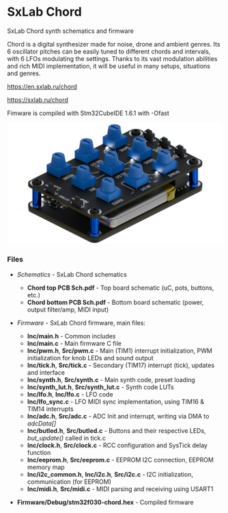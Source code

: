 # SxLab Chord

SxLab Chord synth schematics and firmware

Chord is a digital synthesizer made for noise, drone and ambient genres. Its 6 oscillator pitches can be easily tuned to different chords and intervals, with 6 LFOs modulating the settings. Thanks to its vast modulation abilities and rich MIDI implementation, it will be useful in many setups, situations and genres.

https://en.sxlab.ru/chord

https://sxlab.ru/chord

Fimware is compiled with Stm32CubeIDE 1.6.1 with -Ofast

![SxLab Chord](chord-image.png?raw=true "SxLab Chord")

### Files

- *Schematics* - SxLab Chord schematics
    - **Chord top PCB Sch.pdf** - Top board schematic (uC, pots, buttons, etc.)
	- **Chord bottom PCB Sch.pdf** - Bottom board schematic (power, output filter/amp, MIDI input)
- *Firmware* - SxLab Chord firmware, main files:
	- **Inc/main.h** - Common includes
	- **Inc/main.c** - Main firmware C file
	- **Inc/pwm.h**, **Src/pwm.c** - Main (TIM1) interrupt initialization, PWM initialization for knob LEDs and sound output
	- **Inc/tick.h**, **Src/tick.c** - Secondary (TIM17) interrupt (tick), updates and interface
	- **Inc/synth.h**, **Src/synth.c** - Main synth code, preset loading
	- **Inc/synth_lut.h**, **Src/synth_lut.c** - Synth code LUTs
	- **Inc/lfo.h**, **Inc/lfo.c** - LFO code
	- **Inc/lfo_sync.c** - LFO MIDI sync implementation, using TIM16 & TIM14 interrupts
    - **Inc/adc.h**, **Src/adc.c** - ADC Init and interrupt, writing via DMA to *adcData[]*
	- **Inc/butled.h**, **Src/butled.c** - Buttons and their respective LEDs, *but_update()* called in tick.c
	- **Inc/clock.h**, **Src/clock.c** - RCC configuration and SysTick delay function
	- **Inc/eeprom.h**, **Src/eeprom.c** - EEPROM I2C connection, EEPROM memory map
	- **Inc/i2c_common.h**, **Inc/i2c.h**, **Src/i2c.c** - I2C initialization, communication (for EEPROM)	
	- **Inc/midi.h**, **Src/midi.c** - MIDI parsing and receiving using USART1
	
- **Firmware/Debug/stm32f030-chord.hex** - Compiled firmware
	
	
	
	